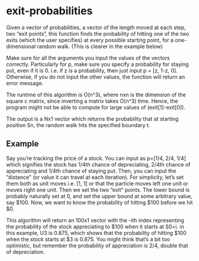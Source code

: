 # exit-probabilities
Given a vector of probabilities, a vector of the length moved at each step, two “exit points”, this function finds the probability of hitting one of the two exits (which the user specifies) at every possible starting point, for a one-dimensional random walk. (This is clearer in the example below)

Make sure for all the arguments you input the values of the vectors correctly. Particularly for p, make sure you specify a probability for staying put, even if it is 0. i.e. if z is a probability, then just input p = [z, 1-z, 0]. Otherwise, if you do not input the other values, the function will return an error message.

The runtime of this algorithm is O(n^3), where nxn is the dimension of the square c matrix, since inverting a matrix takes O(n^3) time. Hence, the program might not be able to compute for large values of (exit[1]-exit[0]).

The output is a Nx1 vector which returns the probability that at starting position Sn, the random walk hits the specified boundary t.

## Example

Say you’re tracking the price of a stock. You can input as p=[1/4, 2/4, 1/4] which signifies the stock has 1/4th chance of depreciating, 2/4th chance of appreciating and 1/4th chance of staying put. Then, you can input the “distance” (or value it can travel at each iteration). For simplicity, let’s set them both as unit moves i.e. [1, 1] or that the particle moves left one unit or moves right one unit. Then we set the two “exit” points. The lower bound is probably naturally set at 0, and set the upper bound at some arbitrary value, say $100. Now, we want to know the probability of hitting $100 before we hit $0.

This algorithm will return an 100x1 vector with the -ith index representing the probability of the stock appreciating to $100 when it starts at S0=i. in this example, U3 is 0.875, which shows that the probability of hitting $100 when the stock starts at $3 is 0.875. You might think that’s a bit too optimistic, but remember the probability of appreciation is 2/4, double that of depreciation.

